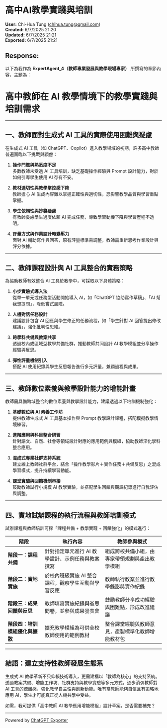 # 高中AI教學實踐與培訓

**User:** Chi-Hua Tung (chihua.tung@gmail.com)  
**Created:** 6/7/2025 21:20  
**Updated:** 6/7/2025 21:21  
**Exported:** 6/7/2025 21:21  

## Response:
以下為我作為 **ExpertAgent\_4（教師專業發展與教學現場專家）** 所撰寫的章節內容，主題為：

高中教師在 AI 教學情境下的教學實踐與培訓需求
========================

* * *

一、教師面對生成式 AI 工具的實際使用困難與疑慮
-------------------------

在生成式 AI 工具（如 ChatGPT、Copilot）進入教學場域的初期，許多高中教師普遍面臨以下挑戰與顧慮：

1.  **操作門檻與熟悉度不足**  
    多數教師未受過 AI 工具培訓，缺乏基礎操作經驗與 Prompt 設計能力，對於如何引導學生使用 AI 存有不安。
    
2.  **教材適切性與教學掌控感下降**  
    教師擔心 AI 生成內容難以掌握正確性與適切性，恐影響教學品質與學習重點掌握。
    
3.  **學生依賴性與抄襲疑慮**  
    有教師憂慮學生過度依賴 AI 完成任務，導致學習動機下降與學習歷程不透明。
    
4.  **評量方式與作業設計轉變壓力**  
    面對 AI 輔助寫作與回答，原有評量標準需調整，教師需重新思考作業設計與評分依據。
    

* * *

二、教師課程設計與 AI 工具整合的實務策略
----------------------

為協助教師有效整合 AI 工具於教學中，可採取以下具體策略：

1.  **小步實驗式導入法**  
    從單一單元或任務型活動開始導入 AI，如「ChatGPT 協助寫作草稿」、「AI 幫我想提問」，降低嘗試風險。
    
2.  **人機對話任務設計**  
    建議設計包含 AI 回應與學生修正的任務流程，如「學生針對 AI 回答提出修改建議」，強化批判性思維。
    
3.  **跨學科共備與教案共享**  
    透過校內或區域型教學共備社群，推動教師共同設計 AI 教學模組並分享操作經驗與反思。
    
4.  **彈性評量機制引入**  
    搭配 AI 使用紀錄與學生反思報告進行多元評量，兼顧過程與成果。
    

* * *

三、教師數位素養與教學設計能力的增能計畫
--------------------

教師需具備跨域整合的數位素養與教學設計能力，建議透過以下培訓機制強化：

1.  **基礎數位與 AI 素養工作坊**  
    提供教師生成式 AI 工具基本操作與 Prompt 教學設計課程，搭配模擬教學情境練習。
    
2.  **進階應用與科目整合研習**  
    針對語文、自然、社會等領域設計對應的應用範例與模組，協助教師深化學科整合應用。
    
3.  **混成式專業社群支持系統**  
    建立線上教師社群平台，結合「操作教學影片＋實作任務＋共備反思」之混成學習模式，提升持續學習動能。
    
4.  **課堂實驗與回饋機制串接**  
    鼓勵教師試行小規模 AI 教學實驗，並搭配學生回饋與觀課紀錄進行自我評估與調整。
    

* * *

四、實地試辦課程的執行流程與教師培訓模式
--------------------

試辦課程與教師培訓可採「課程共備 + 教學實踐 + 回饋強化」的模式進行：

| 階段 | 執行內容 | 教師參與模式 |
| --- | --- | --- |
| **階段一：課程共備** | 針對指定單元進行 AI 教學設計、示例任務與教案撰寫 | 組成跨校共備小組，由專家帶領規劃與產出教學模組 |
| **階段二：實地實施** | 於校內班級實施 AI 整合課程，觀察學生互動與學習反應 | 教師執行教案並進行教學錄影與實作紀錄 |
| **階段三：成果回饋與反思** | 教師填寫實施紀錄與省思問卷，並參與成果發表會 | 鼓勵教師分享成功經驗與困難點，形成改進建議 |
| **階段四：培訓模組優化與擴散** | 擴充教學模組為可供全校教師使用的範例教材 | 整合課堂經驗與教師意見，產製標準化教師增能教材包 |

* * *

結語：建立支持性教師發展生態系
---------------

生成式 AI 教學革新不只仰賴技術導入，更需建構以「教師為核心」的支持系統。透過教案共備、增能工作坊、社群支持與教學實驗等多元方式，逐步消弭教師對 AI 工具的疏離感，強化教學自主性與創新動能。唯有當教師能夠自信且有策略地應用 AI，學生才可能真正從人機共學中受益。

如需，我可提供「高中教師 AI 教學應用增能模組」設計草案，是否需要補充？



---
Powered by [ChatGPT Exporter](https://www.chatgptexporter.com)